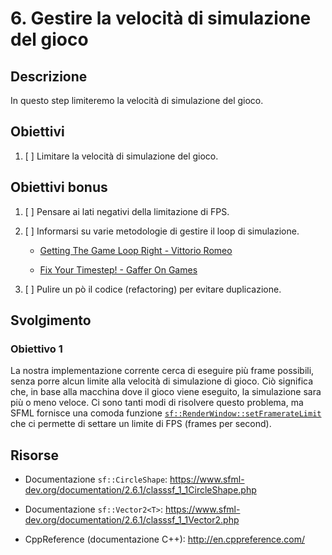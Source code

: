 # 6. Gestire la velocità di simulazione del gioco

## Descrizione

In questo step limiteremo la velocità di simulazione del gioco.

## Obiettivi

1. [ ] Limitare la velocità di simulazione del gioco.

## Obiettivi bonus

1. [ ] Pensare ai lati negativi della limitazione di FPS.

2. [ ] Informarsi su varie metodologie di gestire il loop di simulazione.

    - [Getting The Game Loop Right - Vittorio Romeo](https://www.youtube.com/watch?v=lW6ZtvQVzyg)

    - [Fix Your Timestep! - Gaffer On Games](https://gafferongames.com/post/fix_your_timestep/)

3. [ ] Pulire un pò il codice (refactoring) per evitare duplicazione.

## Svolgimento

### Obiettivo 1

La nostra implementazione corrente cerca di eseguire più frame possibili, senza porre alcun limite alla velocità di simulazione di gioco. Ciò significa che, in base alla macchina dove il gioco viene eseguito, la simulazione sara più o meno veloce. Ci sono tanti modi di risolvere questo problema, ma SFML fornisce una comoda funzione [`sf::RenderWindow::setFramerateLimit`](https://www.sfml-dev.org/documentation/2.6.1/classsf_1_1Window.php#af4322d315baf93405bf0d5087ad5e784) che ci permette di settare un limite di FPS (frames per second).

## Risorse

- Documentazione `sf::CircleShape`: https://www.sfml-dev.org/documentation/2.6.1/classsf_1_1CircleShape.php

- Documentazione `sf::Vector2<T>`: https://www.sfml-dev.org/documentation/2.6.1/classsf_1_1Vector2.php

- CppReference (documentazione C++): http://en.cppreference.com/
